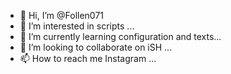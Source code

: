 - 👋 Hi, I’m @Follen071
- 👀 I’m interested in scripts ...
- 🌱 I’m currently learning configuration and texts...
- 💞️ I’m looking to collaborate on iSH ...
- 📫 How to reach me Instagram ...

<!---
Follen071/Follen071 is a ✨ special ✨ repository because its `README.md` (this file) appears on your GitHub profile.
You can click the Preview link to take a look at your changes.
--->
